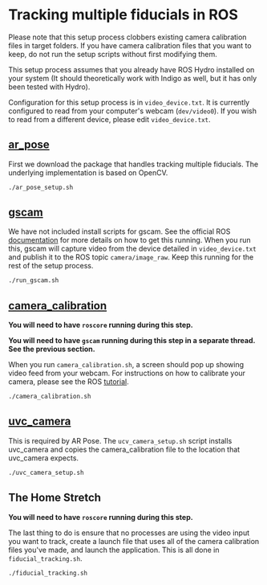 # Tracking multiple fiducials in ROS

Please note that this setup process clobbers existing camera calibration files in target folders. If you have camera calibration files that you want to keep, do not run the setup scripts without first modifying them.

This setup process assumes that you already have ROS Hydro installed on your system (It should theoretically work with Indigo as well, but it has only been tested with Hydro).

Configuration for this setup process is in ```video_device.txt```. It is currently configured to read from your computer's webcam (```dev/video0```). If you wish to read from a different device, please edit ```video_device.txt```.

## [ar_pose](http://wiki.ros.org/ar_pose)

First we download the package that handles tracking multiple fiducials. The underlying implementation is based on OpenCV.
```bash
./ar_pose_setup.sh
```

## [gscam](http://wiki.ros.org/gscam)
We have not included install scripts for gscam. See the official ROS [documentation](http://wiki.ros.org/gscam) for more details on how to get this running. When you run this, gscam will capture video from the device detailed in ```video_device.txt``` and publish it to the ROS topic ```camera/image_raw```. Keep this running for the rest of the setup process.
```bash
./run_gscam.sh
```

## [camera_calibration](http://wiki.ros.org/camera_calibration) 

**You will need to have ```roscore``` running during this step.**

**You will need to have ```gscam``` running during this step in a separate thread. See the previous section.**

When you run ```camera_calibration.sh```, a screen should pop up showing video feed from your webcam. For instructions on how to calibrate your camera, please see the ROS [tutorial](http://wiki.ros.org/camera_calibration/Tutorials/MonocularCalibration).
```bash
./camera_calibration.sh
```

## [uvc_camera](http://wiki.ros.org/uvc_camera)
This is required by AR Pose. The ```ucv_camera_setup.sh``` script installs uvc_camera and copies the camera_calibration file to the location that uvc_camera expects.
```bash
./uvc_camera_setup.sh
```

## The Home Stretch

**You will need to have ```roscore``` running during this step.**

The last thing to do is ensure that no processes are using the video input you want to track, create a launch file that uses all of the camera calibration files you've made, and launch the application. This is all done in ```fiducial_tracking.sh```.
```bash
./fiducial_tracking.sh
```
